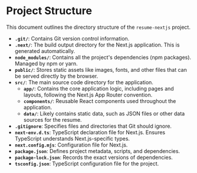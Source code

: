 # Project Structure

This document outlines the directory structure of the `resume-nextjs` project.

- **`.git/`**: Contains Git version control information.
- **`.next/`**: The build output directory for the Next.js application. This is generated automatically.
- **`node_modules/`**: Contains all the project's dependencies (npm packages). Managed by npm or yarn.
- **`public/`**: Stores static assets like images, fonts, and other files that can be served directly by the browser.
- **`src/`**: The main source code directory for the application.
    - **`app/`**: Contains the core application logic, including pages and layouts, following the Next.js App Router convention.
    - **`components/`**: Reusable React components used throughout the application.
    - **`data/`**: Likely contains static data, such as JSON files or other data sources for the resume.
- **`.gitignore`**: Specifies files and directories that Git should ignore.
- **`next-env.d.ts`**: TypeScript declaration file for Next.js. Ensures TypeScript understands Next.js-specific types.
- **`next.config.mjs`**: Configuration file for Next.js.
- **`package.json`**: Defines project metadata, scripts, and dependencies.
- **`package-lock.json`**: Records the exact versions of dependencies.
- **`tsconfig.json`**: TypeScript configuration file for the project.
